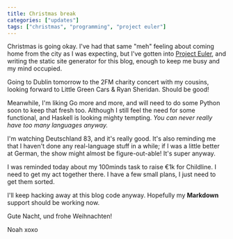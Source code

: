```yaml
---
title: Christmas break
categories: ["updates"]
tags: ["christmas", "programming", "project euler"]
---
```


Christmas is going okay. I've had that same "meh" feeling about coming home from the city as I was expecting, but I've gotten into [Project Euler](http://github.com/iandioch/solutions), and writing the static site generator for this blog, enough to keep me busy and my mind occupied. 

Going to Dublin tomorrow to the 2FM charity concert with my cousins, looking forward to Little Green Cars & Ryan Sheridan. Should be good!

Meanwhile, I'm liking Go more and more, and will need to do some Python soon to keep that fresh too. Although I still feel the need for some functional, and Haskell is looking mighty tempting. *You can never really have too many languages anyway.*

I'm watching Deutschland 83, and it's really good. It's also reminding me that I haven't done any real-language stuff in a while; if I was a little better at German, the show might almost be figure-out-able! It's super anyway.

I was reminded today about my 100minds task to raise €1k for Childline. I need to get my act together there. I have a few small plans, I just need to get them sorted.

I'll keep hacking away at this blog code anyway. Hopefully my **Markdown** support should be working now. 

Gute Nacht, und frohe Weihnachten!

Noah xoxo